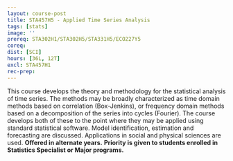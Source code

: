 ```yaml
---
layout: course-post
title: STA457H5 - Applied Time Series Analysis
tags: [stats]
image: ''
prereq: STA302H1/STA302H5/STA331H5/ECO227Y5
coreq: 
dist: [SCI]
hours: [36L, 12T]
excl: STA457H1
rec-prep: 
---
```


This course develops the theory and methodology for the statistical analysis of time series. The methods may be broadly characterized as time domain methods based on correlation (Box-Jenkins), or frequency domain methods based on a decomposition of the series into cycles (Fourier). The course develops both of these to the point where they may be applied using standard statistical software. Model identification, estimation and forecasting are discussed. Applications in social and physical sciences are used. **Offered in alternate years.** **Priority is given to students enrolled in Statistics Specialist or Major programs.**
